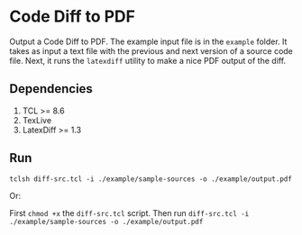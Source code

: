 # Code Diff to PDF
Output a Code Diff to PDF.  The example input file is in the `example` folder.  It takes as input a text file with the previous and next version of a source code file.  Next, it runs the `latexdiff` utility to make a nice PDF output of the diff.

## Dependencies

1. TCL >= 8.6
1. TexLive
1. LatexDiff >= 1.3

## Run

`tclsh diff-src.tcl -i ./example/sample-sources -o ./example/output.pdf`

Or:

First `chmod +x` the `diff-src.tcl` script.  Then run `diff-src.tcl -i ./example/sample-sources -o ./example/output.pdf`
